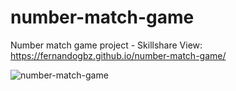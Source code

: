 # number-match-game
Number match game project - Skillshare
View:
https://fernandogbz.github.io/number-match-game/

![number-match-game](https://user-images.githubusercontent.com/112293116/202101893-c26ee9c7-3f72-4417-ac08-5fb44abdece3.png)
